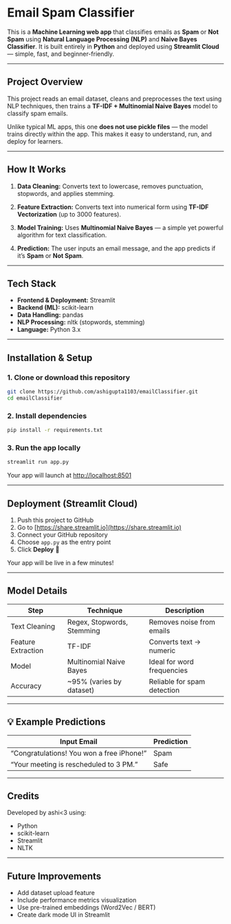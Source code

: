 # Email Spam Classifier

This is a **Machine Learning web app** that classifies emails as **Spam** or **Not Spam** using **Natural Language Processing (NLP)** and **Naive Bayes Classifier**.
It is built entirely in **Python** and deployed using **Streamlit Cloud** — simple, fast, and beginner-friendly.

---

## Project Overview

This project reads an email dataset, cleans and preprocesses the text using NLP techniques, then trains a **TF-IDF + Multinomial Naive Bayes** model to classify spam emails.

Unlike typical ML apps, this one **does not use pickle files** — the model trains directly within the app.
This makes it easy to understand, run, and deploy for learners.

---

## How It Works

1. **Data Cleaning:**
   Converts text to lowercase, removes punctuation, stopwords, and applies stemming.

2. **Feature Extraction:**
   Converts text into numerical form using **TF-IDF Vectorization** (up to 3000 features).

3. **Model Training:**
   Uses **Multinomial Naive Bayes** — a simple yet powerful algorithm for text classification.

4. **Prediction:**
   The user inputs an email message, and the app predicts if it’s **Spam** or **Not Spam**.

---

## Tech Stack

* **Frontend & Deployment:** Streamlit
* **Backend (ML):** scikit-learn
* **Data Handling:** pandas
* **NLP Processing:** nltk (stopwords, stemming)
* **Language:** Python 3.x

---

## Installation & Setup

### 1. Clone or download this repository

```bash
git clone https://github.com/ashigupta1103/emailClassifier.git
cd emailClassifier
```

### 2. Install dependencies

```bash
pip install -r requirements.txt
```

### 3. Run the app locally

```bash
streamlit run app.py
```

Your app will launch at [http://localhost:8501](http://localhost:8501)

---

## Deployment (Streamlit Cloud)

1. Push this project to GitHub
2. Go to [https://share.streamlit.io](https://share.streamlit.io)
3. Connect your GitHub repository
4. Choose `app.py` as the entry point
5. Click **Deploy** 🚀

Your app will be live in a few minutes!

---

## Model Details

| Step               | Technique                  | Description                 |
| ------------------ | -------------------------- | --------------------------- |
| Text Cleaning      | Regex, Stopwords, Stemming | Removes noise from emails   |
| Feature Extraction | TF-IDF                     | Converts text → numeric     |
| Model              | Multinomial Naive Bayes    | Ideal for word frequencies  |
| Accuracy           | ~95% (varies by dataset)   | Reliable for spam detection |

---

## 💡 Example Predictions

| Input Email                               | Prediction |
| ----------------------------------------- | ---------- |
| “Congratulations! You won a free iPhone!” | Spam |
| “Your meeting is rescheduled to 3 PM.”    | Safe |

---

## Credits

Developed by ashi<3 using:

* Python 
* scikit-learn 
* Streamlit 
* NLTK 

---

## Future Improvements

* Add dataset upload feature
* Include performance metrics visualization
* Use pre-trained embeddings (Word2Vec / BERT)
* Create dark mode UI in Streamlit
